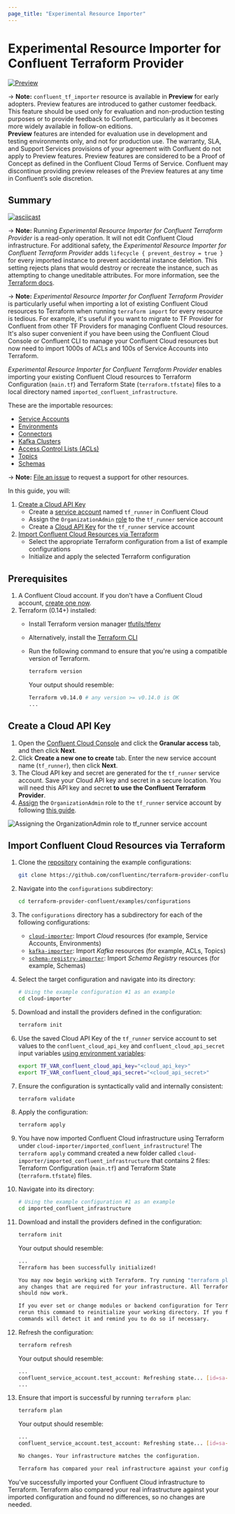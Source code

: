 ```yaml
---
page_title: "Experimental Resource Importer"
---
```


# Experimental Resource Importer for Confluent Terraform Provider

[![Preview](https://img.shields.io/badge/Lifecycle%20Stage-Preview-%2300afba)](https://docs.confluent.io/cloud/current/api.html#section/Versioning/API-Lifecycle-Policy)

-> **Note:** `confluent_tf_importer` resource is available in **Preview** for early adopters. Preview features are introduced to gather customer feedback. This feature should be used only for evaluation and non-production testing purposes or to provide feedback to Confluent, particularly as it becomes more widely available in follow-on editions.  
**Preview** features are intended for evaluation use in development and testing environments only, and not for production use. The warranty, SLA, and Support Services provisions of your agreement with Confluent do not apply to Preview features. Preview features are considered to be a Proof of Concept as defined in the Confluent Cloud Terms of Service. Confluent may discontinue providing preview releases of the Preview features at any time in Confluent’s sole discretion.

## Summary

[![asciicast](https://asciinema.org/a/574292.svg)](https://asciinema.org/a/574292)

-> **Note:** Running _Experimental Resource Importer for Confluent Terraform Provider_ is a read-only operation. It will not edit Confluent Cloud infrastructure.
For additional safety, the _Experimental Resource Importer for Confluent Terraform Provider_ adds `lifecycle { prevent_destroy = true }` for every imported instance to prevent accidental instance deletion. This setting rejects plans that would destroy or recreate the instance, such as attempting to change uneditable attributes. For more information, see the [Terraform docs](https://www.terraform.io/language/meta-arguments/lifecycle#prevent_destroy).

-> **Note:** _Experimental Resource Importer for Confluent Terraform Provider_ is particularly useful when importing a lot of existing Confluent Cloud resources to Terraform when running `terraform import` for every resource is tedious.
For example, it's useful if you want to migrate to TF Provider for Confluent from other TF Providers for managing Confluent Cloud resources.
It's also super convenient if you have been using the Confluent Cloud Console or Confluent CLI to manage your Confluent Cloud resources but now need to import 1000s of ACLs and 100s of Service Accounts into Terraform.

_Experimental Resource Importer for Confluent Terraform Provider_ enables importing your existing Confluent Cloud resources to Terraform Configuration (`main.tf`) and Terraform State (`terraform.tfstate`) files to a local directory named `imported_confluent_infrastructure`.

These are the importable resources:
   * [Service Accounts](https://registry.terraform.io/providers/confluentinc/confluent/latest/docs/resources/confluent_service_account)
   * [Environments](https://registry.terraform.io/providers/confluentinc/confluent/latest/docs/resources/confluent_environment)
   * [Connectors](https://registry.terraform.io/providers/confluentinc/confluent/latest/docs/resources/confluent_connector)
   * [Kafka Clusters](https://registry.terraform.io/providers/confluentinc/confluent/latest/docs/resources/confluent_kafka_cluster)
   * [Access Control Lists (ACLs)](https://registry.terraform.io/providers/confluentinc/confluent/latest/docs/resources/confluent_kafka_acl)
   * [Topics](https://registry.terraform.io/providers/confluentinc/confluent/latest/docs/resources/confluent_kafka_topic)
   * [Schemas](https://registry.terraform.io/providers/confluentinc/confluent/latest/docs/resources/confluent_schema)

-> **Note:** [File an issue](https://github.com/confluentinc/terraform-provider-confluent/issues) to request a support for other resources.

In this guide, you will:

1. [Create a Cloud API Key](#create-a-cloud-api-key)
   * Create a [service account](https://docs.confluent.io/cloud/current/access-management/identity/service-accounts.html) named `tf_runner` in Confluent Cloud
   * Assign the `OrganizationAdmin` [role](https://docs.confluent.io/cloud/current/access-management/access-control/cloud-rbac.html#organizationadmin) to the `tf_runner` service account
   * Create a [Cloud API Key](https://docs.confluent.io/cloud/current/access-management/authenticate/api-keys/api-keys.html#cloud-cloud-api-keys) for the `tf_runner` service account
2. [Import Confluent Cloud Resources via Terraform](#import-confluent-cloud-resources-via-terraform)
   * Select the appropriate Terraform configuration from a list of example configurations
   * Initialize and apply the selected Terraform configuration

## Prerequisites

1.  A Confluent Cloud account. If you don't have a Confluent Cloud account, [create one now](https://www.confluent.io/confluent-cloud/tryfree/). 
2.  Terraform (0.14+) installed:
    * Install Terraform version manager [tfutils/tfenv](https://github.com/tfutils/tfenv)
    * Alternatively, install the [Terraform CLI](https://learn.hashicorp.com/tutorials/terraform/install-cli#install-terraform)
    * Run the following command to ensure that you're using a compatible version of Terraform.

        ```bash
        terraform version
        ```
    
        Your output should resemble:
        ```bash
        Terraform v0.14.0 # any version >= v0.14.0 is OK
        ...
        ```

## Create a Cloud API Key

1. Open the [Confluent Cloud Console](https://confluent.cloud/settings/api-keys/create) and click the **Granular access** tab, and then click **Next**.
2. Click **Create a new one to create** tab. Enter the new service account name (`tf_runner`), then click **Next**.
3. The Cloud API key and secret are generated for the `tf_runner` service account. Save your Cloud API key and secret in a secure location. You will need this API key and secret **to use the Confluent Terraform Provider**.
4. [Assign](https://confluent.cloud/settings/org/assignments) the `OrganizationAdmin` role to the `tf_runner` service account by following [this guide](https://docs.confluent.io/cloud/current/access-management/access-control/cloud-rbac.html#add-a-role-binding-for-a-user-or-service-account).

![Assigning the OrganizationAdmin role to tf_runner service account](https://github.com/confluentinc/terraform-provider-confluent/raw/master/docs/images/OrganizationAdmin.png)

## Import Confluent Cloud Resources via Terraform

1. Clone the [repository](https://github.com/confluentinc/terraform-provider-confluent) containing the example configurations:

    ```bash
    git clone https://github.com/confluentinc/terraform-provider-confluent.git
    ```

2. Navigate into the `configurations` subdirectory:

    ```bash
    cd terraform-provider-confluent/examples/configurations
    ```

3. The `configurations` directory has a subdirectory for each of the following configurations:
    * [`cloud-importer`](https://github.com/confluentinc/terraform-provider-confluent/tree/master/examples/configurations/cloud-importer): Import _Cloud_ resources (for example, Service Accounts, Environments)
    * [`kafka-importer`](https://github.com/confluentinc/terraform-provider-confluent/tree/master/examples/configurations/kafka-importer): Import _Kafka_ resources (for example, ACLs, Topics)
    * [`schema-registry-importer`](https://github.com/confluentinc/terraform-provider-confluent/tree/master/examples/configurations/schema-registry-importer): Import _Schema Registry_ resources (for example, Schemas)

4. Select the target configuration and navigate into its directory:
    ```bash
    # Using the example configuration #1 as an example 
    cd cloud-importer
    ```

5. Download and install the providers defined in the configuration:
    ```bash
    terraform init
    ```

6. Use the saved Cloud API Key of the `tf_runner` service account to set values to the `confluent_cloud_api_key` and `confluent_cloud_api_secret` input variables [using environment variables](https://www.terraform.io/language/values/variables#environment-variables):
    ```bash
    export TF_VAR_confluent_cloud_api_key="<cloud_api_key>"
    export TF_VAR_confluent_cloud_api_secret="<cloud_api_secret>"
    ```

7. Ensure the configuration is syntactically valid and internally consistent:
    ```bash
    terraform validate
    ```
   
8. Apply the configuration:
    ```bash
    terraform apply
    ```

9. You have now imported Confluent Cloud infrastructure using Terraform under `cloud-importer/imported_confluent_infrastructure`! The `terraform apply` command created a new folder called `cloud-importer/imported_confluent_infrastructure` that contains 2 files: Terraform Configuration (`main.tf`) and Terraform State (`terraform.tfstate`) files.

10. Navigate into its directory:
    ```bash
    # Using the example configuration #1 as an example 
    cd imported_confluent_infrastructure
    ```

11. Download and install the providers defined in the configuration:
    ```bash
    terraform init
    ```
    Your output should resemble:
    ```bash
    ...
    Terraform has been successfully initialized!

    You may now begin working with Terraform. Try running "terraform plan" to see
    any changes that are required for your infrastructure. All Terraform commands
    should now work.
    
    If you ever set or change modules or backend configuration for Terraform,
    rerun this command to reinitialize your working directory. If you forget, other
    commands will detect it and remind you to do so if necessary.
    ```

12. Refresh the configuration:
    ```bash
    terraform refresh
    ```
    Your output should resemble:
    ```bash
    ...
    confluent_service_account.test_account: Refreshing state... [id=sa-oz5q19]
    ...
    ```

13. Ensure that import is successful by running `terraform plan`:
    ```bash
    terraform plan
    ```
    Your output should resemble:
    ```bash
    ...
    confluent_service_account.test_account: Refreshing state... [id=sa-oz5q19]

    No changes. Your infrastructure matches the configuration.

    Terraform has compared your real infrastructure against your configuration and found no differences, so no changes are needed.
    ```


You've successfully imported your Confluent Cloud infrastructure to Terraform. Terraform also compared your real infrastructure against your imported configuration and found no differences, so no changes are needed.
